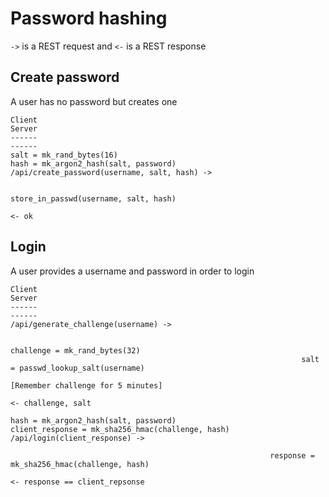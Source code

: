 <!-- -*- mode: markdown; fill-column: 100 -*- -->

# Password hashing

`->` is a REST request and `<-` is a REST response

## Create password

A user has no password but creates one

```
Client                                                                                        Server
------                                                                                        ------
salt = mk_rand_bytes(16)
hash = mk_argon2_hash(salt, password)
/api/create_password(username, salt, hash) ->

                                                               store_in_passwd(username, salt, hash)
                                                                                               <- ok
```

## Login

A user provides a username and password in order to login

```
Client                                                                                        Server
------                                                                                        ------
/api/generate_challenge(username) ->

                                                                       challenge = mk_rand_bytes(32)
                                                                 salt = passwd_lookup_salt(username)
                                                                  [Remember challenge for 5 minutes]
                                                                                  <- challenge, salt

hash = mk_argon2_hash(salt, password)
client_response = mk_sha256_hmac(challenge, hash)
/api/login(client_response) ->

                                                          response = mk_sha256_hmac(challenge, hash)
                                                                      <- response == client_repsonse
```
